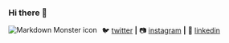 ### Hi there 👋


<img src="https://www.google.com/url?sa=i&url=https%3A%2F%2Fwww.fuertedevelopers.com%2F&psig=AOvVaw3_Wg2S4N2veMzm82zOnbJO&ust=1596793622349000&source=images&cd=vfe&ved=0CAIQjRxqFwoTCJCOwp6mhusCFQAAAAAdAAAAABAQ"
     alt="Markdown Monster icon"
     style="float: left; margin-right: 10px;" />



🐦 [twitter][twitter] **|** 
📷 [instagram][instagram] **|** 
👔 [linkedin][linkedin]

[twitter]: https://twitter.com/home
[youtube]: https://youtube.com
[instagram]: https://www.instagram.com/mauri_c_o/
[linkedin]: https://www.linkedin.com/in/jos%C3%A9-mauricio-sotela-prendergast-524762188/
